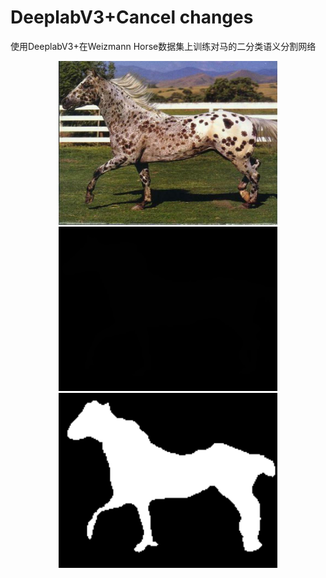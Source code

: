 # DeeplabV3+Cancel changes
使用DeeplabV3+在Weizmann Horse数据集上训练对马的二分类语义分割网络
<p align="center">
  <img src=".\weizmann_horse_db\horse_test\horse282.png" width="350" title="Original Image"/>
  <img src=".\weizmann_horse_db\mask_test\horse282.png" width="350" title="gt"/>
  <img src=".\result\282.png" width="350" title="gt"/>
</p>
